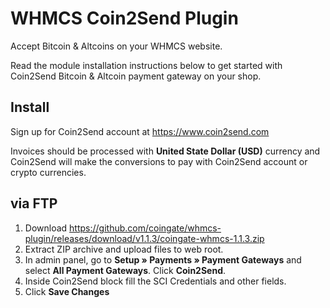 # WHMCS Coin2Send Plugin

Accept Bitcoin & Altcoins on your WHMCS website.

Read the module installation instructions below to get started with Coin2Send Bitcoin & Altcoin payment gateway on your shop.

## Install

Sign up for Coin2Send account at https://www.coin2send.com

Invoices should be processed with **United State Dollar (USD)** currency and Coin2Send will make the conversions to pay with Coin2Send account or crypto currencies.

## via FTP

1. Download https://github.com/coingate/whmcs-plugin/releases/download/v1.1.3/coingate-whmcs-1.1.3.zip
2. Extract ZIP archive and upload files to web root.
3. In admin panel, go to **Setup » Payments » Payment Gateways** and select **All Payment Gateways**. Click **Coin2Send**.
4. Inside Coin2Send block fill the SCI Credentials and other fields. 
5. Click **Save Changes**
